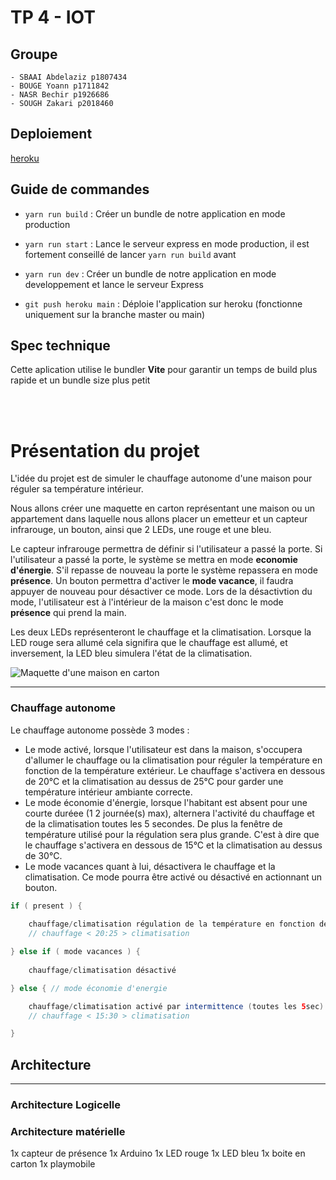 # TP 4 - IOT
## Groupe
	- SBAAI Abdelaziz p1807434
	- BOUGE Yoann p1711842
	- NASR Bechir p1926686
	- SOUGH Zakari p2018460
## Deploiement
[heroku](https://tp4-tiw8.herokuapp.com/)
## Guide de commandes
- `yarn run build` : Créer un bundle de notre application en mode production
- `yarn run start` : Lance le serveur express en mode production, il est fortement conseillé de lancer `yarn run build` avant
- `yarn run dev` : Créer un bundle de notre application en mode developpement et lance le serveur Express

- `git push heroku main` : Déploie l'application sur heroku (fonctionne uniquement sur la branche master ou main)
## Spec technique
Cette aplication utilise le bundler **Vite** pour garantir un temps de build plus rapide et un bundle size plus petit

<br><br>


# Présentation du projet 
L'idée du projet est de simuler le chauffage autonome d'une maison pour réguler sa température intérieur. 

Nous allons créer une maquette en carton représentant une maison ou un appartement dans laquelle nous allons placer un emetteur et un capteur infrarouge, un bouton, ainsi que 2 LEDs, une rouge et une bleu. 

Le capteur infrarouge permettra de définir si l'utilisateur a passé la porte. Si l'utilisateur a passé la porte, le système se mettra en mode **economie d'énergie**. S'il repasse de nouveau la porte le système repassera en mode **présence**. Un bouton permettra d'activer le **mode vacance**, il faudra appuyer de nouveau pour désactiver ce mode. Lors de la désactivtion du mode, l'utilisateur est à l'intérieur de la maison c'est donc le mode **présence** qui prend la main. 

Les deux LEDs représenteront le chauffage et la climatisation. Lorsque la LED rouge sera allumé cela signifira que le chauffage est allumé, et inversement, la LED bleu simulera l'état de la climatisation. 

![Maquette d'une maison en carton](http://3.bp.blogspot.com/_khIbCj13leA/R9P0SkWrcvI/AAAAAAAAABQ/vlfamO5ra7c/s320/IMG_0020.JPG)

___
### Chauffage autonome

Le chauffage autonome possède 3 modes : 

- Le mode activé, lorsque l'utilisateur est dans la maison, s'occupera d'allumer le chauffage ou la climatisation pour réguler la température en fonction de la température extérieur. Le chauffage s'activera en dessous de 20°C et la climatisation au dessus de 25°C pour garder une température intérieur ambiante correcte. 
- Le mode économie d'énergie, lorsque l'habitant est absent pour une courte duréee (1 2 journée(s) max), alternera l'activité du chauffage et de la climatisation toutes les 5 secondes. De plus la fenêtre de température utilisé pour la régulation sera plus grande. C'est à dire que le chauffage s'activera en dessous de 15°C et la climatisation au dessus de 30°C. 
- Le mode vacances quant à lui, désactivera le chauffage et la climatisation. Ce mode pourra être activé ou désactivé en actionnant un bouton. 


``` java
if ( present ) {
	
	chauffage/climatisation régulation de la température en fonction de la température extérieur. 
	// chauffage < 20:25 > climatisation

} else if ( mode vacances ) {
	
	chauffage/climatisation désactivé

} else { // mode économie d'energie

	chauffage/climatisation activé par intermittence (toutes les 5sec) en fonction de la température extérieur
	// chauffage < 15:30 > climatisation

} 
```

## Architecture 
___
### Architecture Logicelle


### Architecture matérielle

1x capteur de présence
1x Arduino
1x LED rouge
1x LED bleu
1x boite en carton
1x playmobile
